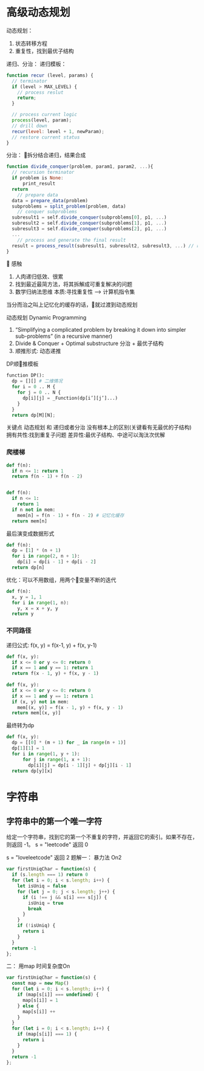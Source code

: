 # 高级动态规划
动态规划：
1. 状态转移方程
2. 重复性，找到最优子结构

递归、分治：
递归模板：
```js
function recur (level, params) {
  // terminator 
  if (level > MAX_LEVEL) {
    // process reslut
    return;
  }

  // process current logic
  process(level, param);
  // drill down
  recur(level: level + 1, newParam);
  // restore current status
}
```
分治： 拆分结合递归，结果合成
```js
function divide_conquer(problem, param1, param2, ...){
  // recursion terminator
  if problem is None:
      print_result
  return
    // prepare data
  data = prepare_data(problem)
  subproblems = split_problem(problem, data)
    // conquer subproblems
  subresult1 = self.divide_conquer(subproblems[0], p1, ...)
  subresult2 = self.divide_conquer(subproblems[1], p1, ...)
  subresult3 = self.divide_conquer(subproblems[2], p1, ...)
  ...
    // process and generate the final result
  result = process_result(subresult1, subresult2, subresult3, ...) // revert the current level states
}
```
 感触
1. 人肉递归低效、很累
2. 找到最近最简方法，将其拆解成可重复解决的问题 
3. 数学归纳法思维
本质:寻找重复性 —> 计算机指令集

当分而治之叫上记忆化的缓存的话，就过渡到动态规划

动态规划 Dynamic Programming
1. “Simplifying a complicated problem by breaking it down into simpler sub-problems”
(in a recursive manner)
2. Divide & Conquer + Optimal substructure 分治 + 最优子结构
3. 顺推形式: 动态递推

DP顺推模板
```python
function DP():
  dp = [][] # 二维情况
  for i = 0 .. M {
    for j = 0 .. N {
      dp[i][j] = _Function(dp[i’][j’]...)
    }
  }
  return dp[M][N];
```
关键点
动态规划 和 递归或者分治 没有根本上的区别(关键看有无最优的子结构) 
拥有共性:找到重复子问题
差异性:最优子结构、中途可以淘汰次优解

### 爬楼梯
```python
def f(n):
  if n <= 1: return 1
  return f(n - 1) + f(n - 2)


def f(n):
  if n <= 1: 
    return 1 
  if n not in mem:
    mem[n] = f(n - 1) + f(n - 2) # 记忆化缓存
  return mem[n]
```
最后演变成数据形式
```python
def f(n):
  dp = [1] * (n + 1)
  for i in range(2, n + 1):
    dp[i] = dp[i - 1] + dp[i - 2]
  return dp[n]
```
优化：可以不用数组，用两个变量不断的迭代
```python
def f(n):
  x, y = 1, 1
  for i in range(1, n):
    y, x = x + y, y 
  return y
```
### 

### 不同路径
递归公式:
f(x, y) = f(x-1, y) + f(x, y-1)
```py
def f(x, y):
  if x <= 0 or y <= 0: return 0
  if x == 1 and y == 1: return 1
  return f(x - 1, y) + f(x, y - 1)
  
def f(x, y):
  if x <= 0 or y <= 0: return 0
  if x == 1 and y == 1: return 1
  if (x, y) not in mem:
    mem[(x, y)] = f(x - 1, y) + f(x, y - 1)
  return mem[(x, y)]
```
最终转为dp
```py
def f(x, y):
  dp = [[0] * (m + 1) for _ in range(n + 1)] 
  dp[1][1] = 1
  for i in range(1, y + 1):
      for j in range(1, x + 1):
        dp[i][j] = dp[i - 1][j] + dp[j][i - 1]
  return dp[y][x]
```

# 字符串

## 字符串中的第一个唯一字符
给定一个字符串，找到它的第一个不重复的字符，并返回它的索引。如果不存在，则返回 -1。
s = "leetcode"
返回 0

s = "loveleetcode"
返回 2
题解一： 暴力法 On2
```js
var firstUniqChar = function(s) {
  if (s.length === 1) return 0
  for (let i = 0; i < s.length; i++) {
    let isUniq = false
    for (let j = 0; j < s.length; j++) {
      if (i !== j && s[i] === s[j]) {
        isUniq = true
        break
      }
    }
    if (!isUniq) {
      return i
    }
  }
  return -1
};
```
二： 用map 时间复杂度On
```js
var firstUniqChar = function(s) {
  const map = new Map()
  for (let i = 0; i < s.length; i++) {
    if (map[s[i]] === undefined) {
      map[s[i]] = 1
    } else {
      map[s[i]] ++
    }
  }
  for (let i = 0; i < s.length; i++) {
    if (map[s[i]] === 1) {
      return i
    }
  }
  return -1
};
```




































